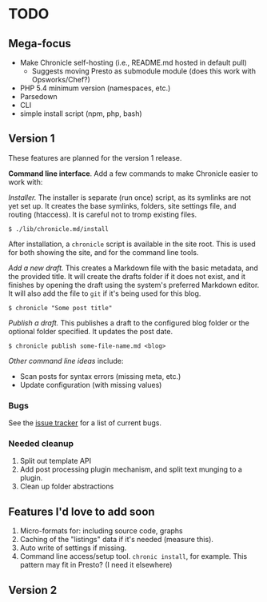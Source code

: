 #	TODO

## Mega-focus

* Make Chronicle self-hosting (i.e., README.md hosted in default pull)
	* Suggests moving Presto as submodule module (does this work with Opsworks/Chef?)
* PHP 5.4 minimum version (namespaces, etc.)
* Parsedown
* CLI
* simple install script (npm, php, bash)
	
## Version 1

These features are planned for the version 1 release.

**Command line interface**. Add a few commands to make Chronicle easier to work with:

*Installer.* The installer is separate (run once) script, as its symlinks are not yet set up. It creates the base symlinks, folders, site settings file, and routing (htaccess). It is careful not to tromp existing files.

	$ ./lib/chronicle.md/install

After installation, a `chronicle` script is available in the site root. This is used for both showing the site, and for the command line tools.

*Add a new draft.* This creates a Markdown file with the basic metadata, and the provided title. It will create the drafts folder if it does not exist, and it finishes by opening the draft using the system's preferred Markdown editor. It will also add the file to `git` if it's being used for this blog.

	$ chronicle "Some post title" 

*Publish a draft.* This publishes a draft to the configured blog folder or the optional folder specified. It updates the post date.

	$ chronicle publish some-file-name.md <blog>

*Other command line ideas* include:

* Scan posts for syntax errors (missing meta, etc.)
* Update configuration (with missing values)


### Bugs

See the [issue tracker](https://github.com/robotpony/chronicle.md/issues) for a list of current bugs.

### Needed cleanup

1. Split out template API
2. Add post processing plugin mechanism, and split text munging to a plugin.
3. Clean up folder abstractions


## Features I'd love to add soon

1. Micro-formats for: including source code, graphs
2. Caching of the "listings" data if it's needed (measure this).
3. Auto write of settings if missing.
4. Command line access/setup tool. `chronic install`, for example. This pattern may fit in Presto? (I need it elsewhere)



## Version 2
